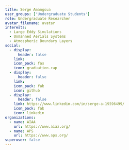 ```yaml
---
title: Serge Amangoua
user_groups: ["Undergraduate Students"]
role: Undergraduate Researcher
avatar_filename: avatar
interests:
  - Large Eddy Simulations
  - Unmanned Aerials Systems
  - Atmospheric Boundary Layers
social:
  - display:
      header: false
    link: 
    icon_pack: fas
    icon: graduation-cap
  - display:
      header: false
    link: 
    icon_pack: fab
    icon: github
  - display:
      header: false
    link: https://www.linkedin.com/in/serge-a-19596499/
    icon_pack: fab
    icon: linkedin
organizations:
  - name: AIAA
    url: https://www.aiaa.org/
  - name: APS
    url: https://www.aps.org/
superuser: false
---
```

